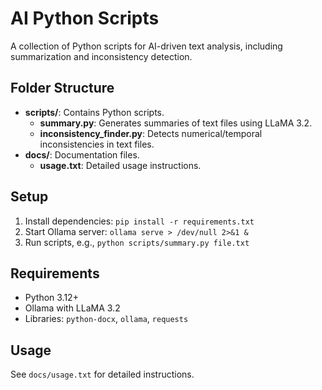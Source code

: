 # AI Python Scripts

A collection of Python scripts for AI-driven text analysis, including summarization and inconsistency detection.

## Folder Structure
- **scripts/**: Contains Python scripts.
  - **summary.py**: Generates summaries of text files using LLaMA 3.2.
  - **inconsistency_finder.py**: Detects numerical/temporal inconsistencies in text files.
- **docs/**: Documentation files.
  - **usage.txt**: Detailed usage instructions.

## Setup
1. Install dependencies: `pip install -r requirements.txt`
2. Start Ollama server: `ollama serve > /dev/null 2>&1 &`
3. Run scripts, e.g., `python scripts/summary.py file.txt`

## Requirements
- Python 3.12+
- Ollama with LLaMA 3.2
- Libraries: `python-docx`, `ollama`, `requests`

## Usage
See `docs/usage.txt` for detailed instructions.
